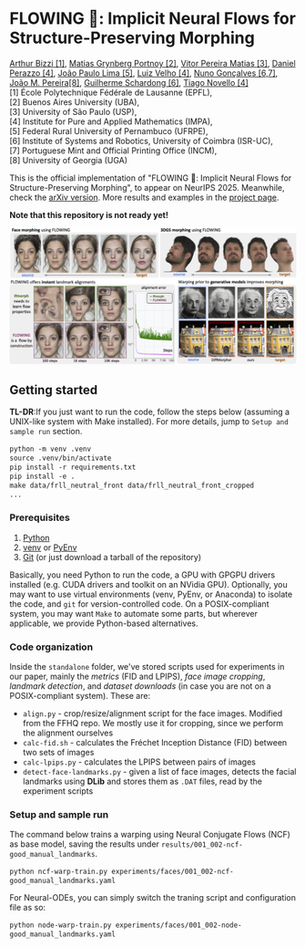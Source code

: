 # FLOWING 🌊: Implicit Neural Flows for Structure-Preserving Morphing
[Arthur Bizzi [1]](),
[Matias Grynberg Portnoy [2]](https://www.linkedin.com/in/mgp123),
[Vitor Pereira Matias [3]](),
[Daniel Perazzo [4]](https://www.linkedin.com/in/daniel-perazzo-85a0a3175),
[João Paulo Lima [5]](https://jpsml.github.io),
[Luiz Velho [4]](https://lvelho.impa.br/),
[Nuno Gonçalves [6,7]](https://home.deec.uc.pt/~nunogon/),
[João M. Pereira[8]](https://joaompereira.github.io/),
[Guilherme Schardong [6]](https://schardong.github.io/),
[Tiago Novello [4]](https://sites.google.com/site/tiagonovellodebrito)
<br>
[1] École Polytechnique Fédérale de Lausanne (EPFL),
<br>
[2] Buenos Aires University (UBA),
<br>
[3] University of São Paulo (USP),
<br>
[4] Institute for Pure and Applied Mathematics (IMPA),
<br>
[5] Federal Rural University of Pernambuco (UFRPE),
<br>
[6] Institute of Systems and Robotics, University of Coimbra (ISR-UC),
<br>
[7] Portuguese Mint and Official Printing Office (INCM),
<br>
[8] University of Georgia (UGA)

This is the official implementation of "FLOWING 🌊: Implicit Neural Flows for Structure-Preserving Morphing", to appear on NeurIPS 2025. Meanwhile, check the [arXiv version](https://arxiv.org/abs/2510.09537). More results and examples in the [project page](https://schardong.github.io/flowing).

**Note that this repository is not ready yet!**

![Capabilities of our method](docs/assets/teaser.png)

## Getting started

**TL-DR**:If you just want to run the code, follow the steps below (assuming a UNIX-like system with Make installed). For more details, jump to `Setup and sample run` section.

```{sh}
python -m venv .venv
source .venv/bin/activate
pip install -r requirements.txt
pip install -e .
make data/frll_neutral_front data/frll_neutral_front_cropped
...
```

### Prerequisites
1. [Python](https://www.python.org/)
2. [venv](https://docs.python.org/3/library/venv.html) or [PyEnv](https://github.com/pyenv/pyenv)
3. [Git](https://git-scm.com/download) (or just download a tarball of the repository)

Basically, you need Python to run the code, a GPU with GPGPU drivers installed (e.g. CUDA drivers and toolkit on an NVidia GPU). Optionally, you may want to use virtual environments (venv, PyEnv, or Anaconda) to isolate the code, and `git` for version-controlled code. On a POSIX-compliant system, you may want `Make` to automate some parts, but wherever applicable, we provide Python-based alternatives.

### Code organization
Inside the `standalone` folder, we've stored scripts used for experiments in our paper, mainly the *metrics* (FID and LPIPS), *face image cropping*, *landmark detection*, and *dataset downloads* (in case you are not on a POSIX-compliant system). These are:
* `align.py` - crop/resize/alignment script for the face images. Modified from the FFHQ repo. We mostly use it for cropping, since we perform the alignment ourselves
* `calc-fid.sh` - calculates the Fréchet Inception Distance (FID) between two sets of images
* `calc-lpips.py` - calculates the LPIPS between pairs of images
* `detect-face-landmarks.py` - given a list of face images, detects the facial landmarks using **DLib** and stores them as `.DAT` files, read by the experiment scripts

### Setup and sample run

The command below trains a warping using Neural Conjugate Flows (NCF) as base model, saving the results under `results/001_002-ncf-good_manual_landmarks`.
```{sh}
python ncf-warp-train.py experiments/faces/001_002-ncf-good_manual_landmarks.yaml
```

For Neural-ODEs, you can simply switch the traning script and configuration file as so:
```{sh}
python node-warp-train.py experiments/faces/001_002-node-good_manual_landmarks.yaml
```
